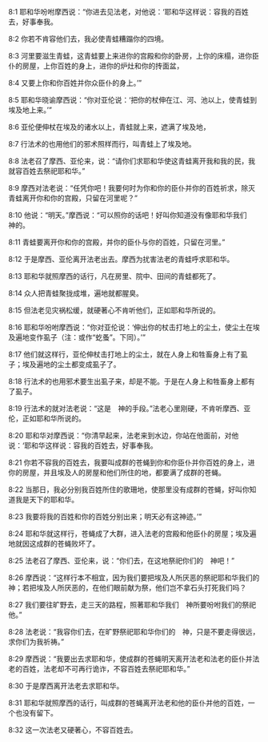 <a id="1"></a>8:1  耶和华吩咐摩西说：“你进去见法老，对他说：‘耶和华这样说：容我的百姓去，好事奉我。  

<a id="2"></a>8:2  你若不肯容他们去，我必使青蛙糟蹋你的四境。  

<a id="3"></a>8:3  河里要滋生青蛙，这青蛙要上来进你的宫殿和你的卧房，上你的床榻，进你臣仆的房屋，上你百姓的身上，进你的炉灶和你的抟面盆，  

<a id="4"></a>8:4  又要上你和你百姓并你众臣仆的身上。’”  

<a id="5"></a>8:5  耶和华晓谕摩西说：“你对亚伦说：‘把你的杖伸在江、河、池以上，使青蛙到埃及地上来。’”  

<a id="6"></a>8:6  亚伦便伸杖在埃及的诸水以上，青蛙就上来，遮满了埃及地，  

<a id="7"></a>8:7  行法术的也用他们的邪术照样而行，叫青蛙上了埃及地。  

<a id="8"></a>8:8  法老召了摩西、亚伦来，说：“请你们求耶和华使这青蛙离开我和我的民，我就容百姓去祭祀耶和华。”  

<a id="9"></a>8:9  摩西对法老说：“任凭你吧！我要何时为你和你的臣仆并你的百姓祈求，除灭青蛙离开你和你的宫殿，只留在河里呢？”  

<a id="10"></a>8:10  他说：“明天。”摩西说：“可以照你的话吧！好叫你知道没有像耶和华我们　神的。  

<a id="11"></a>8:11  青蛙要离开你和你的宫殿，并你的臣仆与你的百姓，只留在河里。”  

<a id="12"></a>8:12  于是摩西、亚伦离开法老出去。摩西为扰害法老的青蛙呼求耶和华。  

<a id="13"></a>8:13  耶和华就照摩西的话行，凡在房里、院中、田间的青蛙都死了。  

<a id="14"></a>8:14  众人把青蛙聚拢成堆，遍地就都腥臭。  

<a id="15"></a>8:15  但法老见灾祸松缓，就硬著心不肯听他们，正如耶和华所说的。  

<a id="16"></a>8:16  耶和华吩咐摩西说：“你对亚伦说：‘伸出你的杖击打地上的尘土，使尘土在埃及遍地变作虱子（注：或作“虼蚤”。下同）。’”  

<a id="17"></a>8:17  他们就这样行，亚伦伸杖击打地上的尘土，就在人身上和牲畜身上有了虱子；埃及遍地的尘土都变成虱子了。  

<a id="18"></a>8:18  行法术的也用邪术要生出虱子来，却是不能。于是在人身上和牲畜身上都有了虱子。  

<a id="19"></a>8:19  行法术的就对法老说：“这是　神的手段。”法老心里刚硬，不肯听摩西、亚伦，正如耶和华所说的。  

<a id="20"></a>8:20  耶和华对摩西说：“你清早起来，法老来到水边，你站在他面前，对他说：‘耶和华这样说：容我的百姓去，好事奉我。  

<a id="21"></a>8:21  你若不容我的百姓去，我要叫成群的苍蝇到你和你臣仆并你百姓的身上，进你的房屋，并且埃及人的房屋和他们所住的地，都要满了成群的苍蝇。  

<a id="22"></a>8:22  当那日，我必分别我百姓所住的歌珊地，使那里没有成群的苍蝇，好叫你知道我是天下的耶和华。  

<a id="23"></a>8:23  我要将我的百姓和你的百姓分别出来；明天必有这神迹。’”　  

<a id="24"></a>8:24  耶和华就这样行，苍蝇成了大群，进入法老的宫殿和他臣仆的房屋；埃及遍地就因这成群的苍蝇败坏了。  

<a id="25"></a>8:25  法老召了摩西、亚伦来，说：“你们去，在这地祭祀你们的　神吧！”  

<a id="26"></a>8:26  摩西说：“这样行本不相宜，因为我们要把埃及人所厌恶的祭祀耶和华我们的　神；若把埃及人所厌恶的，在他们眼前献为祭，他们岂不拿石头打死我们吗？  

<a id="27"></a>8:27  我们要往旷野去，走三天的路程，照著耶和华我们　神所要吩咐我们的祭祀他。”  

<a id="28"></a>8:28  法老说：“我容你们去，在旷野祭祀耶和华你们的　神，只是不要走得很远，求你们为我祈祷。”  

<a id="29"></a>8:29  摩西说：“我要出去求耶和华，使成群的苍蝇明天离开法老和法老的臣仆并法老的百姓，法老却不可再行诡诈，不容百姓去祭祀耶和华。”  

<a id="30"></a>8:30  于是摩西离开法老去求耶和华。  

<a id="31"></a>8:31  耶和华就照摩西的话行，叫成群的苍蝇离开法老和他的臣仆并他的百姓，一个也没有留下。  

<a id="32"></a>8:32  这一次法老又硬著心，不容百姓去。  
